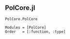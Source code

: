 ## PolCore.jl

```@docs
PolCore.PolCore
```


```@autodocs
Modules = [PolCore]
Order   = [:function, :type]
```
